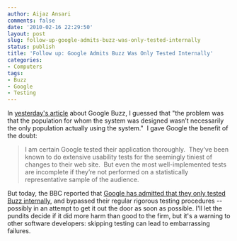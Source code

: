 ```yaml
---
author: Aijaz Ansari
comments: false
date: '2010-02-16 22:29:50'
layout: post
slug: follow-up-google-admits-buzz-was-only-tested-internally
status: publish
title: 'Follow up: Google Admits Buzz Was Only Tested Internally'
categories:
- Computers
tags:
- Buzz
- Google
- Testing
---
```


In [yesterday's article](/2010/02/15/sometimes-testing-isnt-enough/) about Google Buzz, I guessed that "the problem was that
the population for whom the system was designed wasn’t necessarily the only
population actually using the system."  I gave Google the benefit of the
doubt:

> I am certain Google tested their application thoroughly.  They’ve been known
to do extensive usability tests for the seemingly tiniest of changes to their
web site.  But even the most well-implemented tests are incomplete if they’re
not performed on a statistically representative sample of the audience.

But today, the BBC reported that [Google has admitted that they only tested Buzz internally](http://news.bbc.co.uk/2/hi/technology/8517613.stm), and
bypassed their regular rigorous testing procedures -- possibly in an attempt
to get it out the door as soon as possible. I'll let the pundits decide if it
did more harm than good to the firm, but it's a warning to other software
developers: skipping testing can lead to embarrassing failures.
